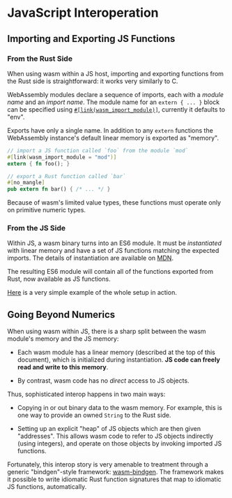 # JavaScript Interoperation

## Importing and Exporting JS Functions

### From the Rust Side

When using wasm within a JS host, importing and exporting functions from the
Rust side is straightforward: it works very similarly to C.

WebAssembly modules declare a sequence of imports, each with a *module name*
and an *import name*. The module name for an `extern { ... }` block can be
specified using [`#[link(wasm_import_module)]`][wasm_import_module], currently
it defaults to "env".

Exports have only a single name. In addition to any `extern` functions the
WebAssembly instance's default linear memory is exported as "memory".

[wasm_import_module]: https://github.com/rust-lang/rust/issues/52090

```rust
// import a JS function called `foo` from the module `mod`
#[link(wasm_import_module = "mod")]
extern { fn foo(); }

// export a Rust function called `bar`
#[no_mangle]
pub extern fn bar() { /* ... */ }
```

Because of wasm's limited value types, these functions must operate only on
primitive numeric types.

### From the JS Side

Within JS, a wasm binary turns into an ES6 module. It must be *instantiated*
with linear memory and have a set of JS functions matching the expected
imports.  The details of instantiation are available on [MDN][instantiation].

[instantiation]: https://developer.mozilla.org/en-US/docs/Web/JavaScript/Reference/Global_Objects/WebAssembly/instantiate

The resulting ES6 module will contain all of the functions exported from Rust, now
available as JS functions.

[Here][hello world] is a very simple example of the whole setup in action.

[hello world]: https://www.hellorust.com/demos/add/index.html

## Going Beyond Numerics

When using wasm within JS, there is a sharp split between the wasm module's
memory and the JS memory:

- Each wasm module has a linear memory (described at the top of this document),
  which is initialized during instantiation. **JS code can freely read and write
  to this memory**.

- By contrast, wasm code has no *direct* access to JS objects.

Thus, sophisticated interop happens in two main ways:

- Copying in or out binary data to the wasm memory. For example, this is one way
  to provide an owned `String` to the Rust side.

- Setting up an explicit "heap" of JS objects which are then given
  "addresses". This allows wasm code to refer to JS objects indirectly (using
  integers), and operate on those objects by invoking imported JS functions.

Fortunately, this interop story is very amenable to treatment through a generic
"bindgen"-style framework: [wasm-bindgen]. The framework makes it possible to
write idiomatic Rust function signatures that map to idiomatic JS functions,
automatically.

[wasm-bindgen]: https://github.com/alexcrichton/wasm-bindgen
